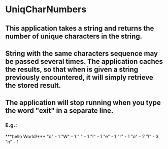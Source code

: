 UniqCharNumbers
===============
<h2>This application takes a string and returns the number of unique characters in the string.</h2> 
<h2>String with the same characters sequence may be passed several times. The application caches the results, so that when is given a string previously encountered, it will simply retrieve the stored result.</h2>
<h2>The application will stop running when you type the word "exit" in a separate line.</h2>
<h3>E.g.:</h3>
***hello World!***  
"d" - 1  
"W" - 1  
" " - 1  
"!" - 1  
"e" - 1  
"r" - 1  
"o" - 2  
"l" - 3  
"h" - 1 
